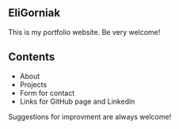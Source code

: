 ## EliGorniak
This is my portfolio website. Be very welcome!

## Contents
* About
* Projects
* Form for contact
* Links for GitHub page and Linkedin

Suggestions for improvment are always welcome!
